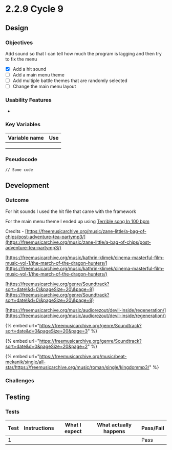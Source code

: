 # 2.2.9 Cycle 9

## Design

### Objectives

Add sound so that I can tell how much the program is lagging and then try to fix the menu

* [x] Add a hit sound
* [ ] Add a main menu theme
* [ ] Add multiple battle themes that are randomly selected
* [ ] Change the main menu layout

### Usability Features

*

### Key Variables

| Variable name | Use |
| ------------- | --- |
|               |     |
|               |     |
|               |     |

### Pseudocode

```
// Some code
```

## Development

### Outcome

For hit sounds I used the hit file that came with the framework

For the main menu theme I ended up using [Terrible song In 100 bpm](https://freemusicarchive.org/music/lundstroem/songs-i-regard-terrible/terrible-song-in-100-bpm/)

Credits - [https://freemusicarchive.org/music/zane-little/a-bag-of-chips/post-adventure-tea-partymp3/](https://freemusicarchive.org/music/zane-little/a-bag-of-chips/post-adventure-tea-partymp3/)

[https://freemusicarchive.org/music/kathrin-klimek/cinema-masterful-film-music-vol-1/the-march-of-the-dragon-hunters/](https://freemusicarchive.org/music/kathrin-klimek/cinema-masterful-film-music-vol-1/the-march-of-the-dragon-hunters/)

[https://freemusicarchive.org/genre/Soundtrack?sort=date\&d=0\&pageSize=20\&page=8](https://freemusicarchive.org/genre/Soundtrack?sort=date\&d=0\&pageSize=20\&page=8)

[https://freemusicarchive.org/music/audiorezout/devil-inside/regeneration/](https://freemusicarchive.org/music/audiorezout/devil-inside/regeneration/)

{% embed url="https://freemusicarchive.org/genre/Soundtrack?sort=date&d=0&pageSize=20&page=3" %}

{% embed url="https://freemusicarchive.org/genre/Soundtrack?sort=date&d=0&pageSize=20&page=2" %}

{% embed url="https://freemusicarchive.org/music/beat-mekanik/single/all-star/https://freemusicarchive.org/music/roman/single/kingdommp3/" %}

### Challenges



## Testing

### Tests

| Test | Instructions | What I expect | What actually happens | Pass/Fail |
| ---- | ------------ | ------------- | --------------------- | --------- |
| 1    |              |               |                       | Pass      |
